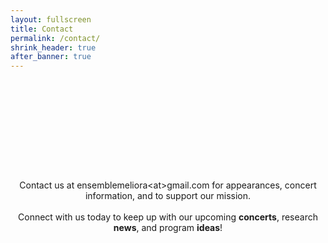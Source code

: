 ```yaml
---
layout: fullscreen
title: Contact
permalink: /contact/
shrink_header: true
after_banner: true
---
```


<div style="height: 8rem;"></div>

<div style="text-align: center; max-width: 800px; margin: 2rem auto;">
  <p>
    Contact us at ensemblemeliora&lt;at&gtgmail.com for appearances, concert information, and to support our mission. <br>
    <br>
    Connect with us today to keep up with our upcoming <strong>concerts</strong>, research <strong>news</strong>, and program <strong>ideas</strong>!
  </p>
</div>
